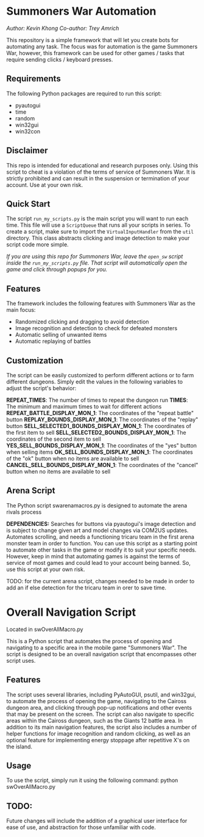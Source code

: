 
# Summoners War Automation
*Author: Kevin Khong*
*Co-author: Trey Amrich*

This repository is a simple framework that will let you create bots for automating any task. The focus was for automation is the game Summoners War,
however, this framework can be used for other games / tasks that require sending clicks / keyboard presses. 

## Requirements
The following Python packages are required to run this script:

- pyautogui
- time
- random
- win32gui
- win32con

## Disclaimer
This repo is intended for educational and research purposes only. Using this script to cheat is a violation of the terms of service of Summoners War. It is strictly prohibited and can result in the suspension or termination of your account. Use at your own risk.

## Quick Start
The script `run_my_scripts.py` is the main script you will want to run each time. This file will use a `ScriptQueue` that runs all your scripts in series.
To create a script, make sure to import the `VirtualInputHandler` from the `util` directory. This class abstracts clicking and image detection to make
your script code more simple.

*If you are using this repo for Summoners War, leave the `open_sw` script inside the `run_my_scripts.py` file. That script will automatically open the game
and click through popups for you.*

## Features
The framework includes the following features with Summoners War as the main focus:

- Randomized clicking and dragging to avoid detection
- Image recognition and detection to check for defeated monsters
- Automatic selling of unwanted items
- Automatic replaying of battles

## Customization
The script can be easily customized to perform different actions or to farm different dungeons. Simply edit the values in the following variables to adjust the script's behavior:

**REPEAT_TIMES**: The number of times to repeat the dungeon run
**TIMES**: The minimum and maximum times to wait for different actions
**REPEAT_BATTLE_DISPLAY_MON_1**: The coordinates of the "repeat battle" button
**REPLAY_BOUNDS_DISPLAY_MON_1**: The coordinates of the "replay" button
**SELL_SELECTED1_BOUNDS_DISPLAY_MON_1**: The coordinates of the first item to sell
**SELL_SELECTED2_BOUNDS_DISPLAY_MON_1**: The coordinates of the second item to sell
**YES_SELL_BOUNDS_DISPLAY_MON_1**: The coordinates of the "yes" button when selling items
**OK_SELL_BOUNDS_DISPLAY_MON_1**: The coordinates of the "ok" button when no items are available to sell
**CANCEL_SELL_BOUNDS_DISPLAY_MON_1**: The coordinates of the "cancel" button when no items are available to sell

## Arena Script
The Python script swarenamacros.py is designed to automate the arena rivals process

**DEPENDENCIES:**
Searches for buttons via pyautogui's image detection and is subject to change given art and model changes via COM2US updates.
Automates scrolling, and needs a functioning tricaru team in the first arena monster team in order to function.
You can use this script as a starting point to automate other tasks in the game or modify it to suit your specific needs. However, keep in mind that automating games is against the terms of service of most games and could lead to your account being banned. So, use this script at your own risk.

TODO: for the current arena script, changes needed to be made in order to add an if else detection for the tricaru team in orer to save time.

# Overall Navigation Script
Located in swOverAllMacro.py

This is a Python script that automates the process of opening and navigating to a specific area in the mobile game "Summoners War". The script is designed to be an overall navigation script that encompasses other script uses.

## Features
The script uses several libraries, including PyAutoGUI, psutil, and win32gui, to automate the process of opening the game, navigating to the Caiross dungeon area, and clicking through pop-up notifications and other events that may be present on the screen. The script can also navigate to specific areas within the Caiross dungeon, such as the Giants 12 battle area.
In addition to its main navigation features, the script also includes a number of helper functions for image recognition and random clicking, as well as an optional feature for implementing energy stoppage after repetitive X's on the island.

## Usage
To use the script, simply run it using the following command:
python swOverAllMacro.py

## TODO: 
Future changes will include the addition of a graphical user interface for ease of use, and abstraction for those unfamiliar with code.
